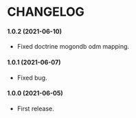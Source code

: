 CHANGELOG
=========

#### 1.0.2 (2021-06-10)

* Fixed doctrine mogondb odm mapping.

#### 1.0.1 (2021-06-07)

* Fixed bug.

#### 1.0.0 (2021-06-05)

* First release.
